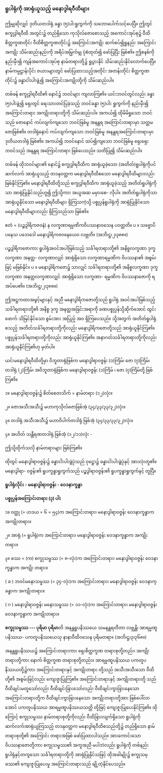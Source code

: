 ### ရူပါရုံကို အာရုံယူသည့် မနောဒွါရဝီထိများ

ဤမျှဆိုလျှင် ဒုတိယတဒါရုံ ခန္ဓာ (၅)ပါးရှုကွက်ကို သဘောပေါက်သင့်ပေပြီ။ ဤတွင် စက္ခုဒွါရဝီထိ အတွင်း၌
တည်ရှိသော ကုသိုလ်ဇောစောသည့် အကောင်းအုပ်စု၌ ဝီထိစိတ္တက္ခဏတိုင်း ဝီထိစိတ္တက္ခဏတိုင်း၌
အကြောင်းအကျိုး ဆက်စပ်၍ရှုနည်း အကြောင်းအကျိုး သိမ်းဆည်းနည်းကို အရိပ်အမြွက်မျှ ပုံစံထုတ်၍ ဖော်ပြပြီး
ဖြစ်၏။ ဤစနစ်ကို နည်းမှီး၍ ကျန်အကောင်းအုပ်စု နာမ်တရားတို့၌ ရှုပွားနိုင် သိမ်းဆည်းနိုင်လောက်ပေပြီ။
နာမ်ကမ္မဋ္ဌာန်းပိုင်း ဇယားများတွင် ဖော်ပြထားသည့်အတိုင်း အတန်းတိုင်း စိတ္တက္ခဏတိုင်း၌ ခန္ဓာငါးပါးဖွဲ့၍
အကြောင်းအကျိုးတို့ကို သိမ်းဆည်းပါ။

တစ်ဖန် စက္ခုဒွါရဝီထိ၏ နောင်၌ ဘဝင်များ ကျလာကြ၏။ ယင်းဘဝင်တွင်လည်း ခန္ဓာ (၅)ပါးဖွဲ့၍
ရှေးတွင် ရေးသားတင်ပြခဲ့သည့် ဘဝင်ခန္ဓာ (၅)ပါး ရှုကွက်ကို နည်းမှီး၍ အကြောင်းတရား အကျိုးတရားတို့ကို
သိမ်းဆည်းပါ။ အကယ်၍ ထိုမိမိရှုသော ဘဝင်သည် ဇောနောင် ကပ်လျက်ကျသော ဘဝင်ဖြစ်မူ အနန္တရ
အကြောင်းတရားမှာ သတ္တမဇောဖြစ်၏။ တဒါရုံနောင် ကပ်လျက်ကျသော ဘဝင်ဖြစ်မူ အနန္တရအကြောင်းတရားမှာ
ဒုတိယတဒါရုံ ဖြစ်၏။ အကယ်၍ ဘဝင်နောင် ထပ်၍ကျသော ဘဝင်ဖြစ်မူ ရှေးရှေး ဘဝင်သည် အနန္တရ
အကြောင်းတရား ဖြစ်ပေသည်။ သတိပြု၍ သိမ်းဆည်းပါ။

တစ်ဖန် ထိုဘဝင်များ၏ နောင်၌ စက္ခုဒွါရဝီထိက အာရုံယူခဲ့သော (အတိတ်)ရူပါရုံကိုပင် ဆက်လက်
အာရုံယူသည့် တဒနုဝတ္တက မနောဒွါရဝီထိစသော မနောဒွါရဝီထိများလည်း ဖြစ်နိုင်ကြ၏။ မနောဒွါရဝီထိတို့သည်
စက္ခုဒွါရဝီထိက အာရုံယူခဲ့သည့် အတိတ်ရူပါရုံကိုသာ အာရုံပြုနိုင်သည်ဟူ၍ ဤသို့ကား အယူအဆ မမှားစေ-
လိုပါ။ အတိတ်ရူပါရုံကိုသာ အာရုံယူနိုင်သော မနောဒွါရဝီထိများ ရှိကြသကဲ့သို့ ပစ္စုပ္ပန်ရူပါရုံကို အာရုံပြုနိုင်သော
မနောဒွါရဝီထိများလည်း ရှိကြသည်သာ ဖြစ်၏။

ဧတံ = (ပဉ္စဒွါရိကဇ၀နံ) န လက္ခဏာရမ္မဏိကဝိပဿနာ၀သေန ပဝတ္တတိ။ ပ ။ သဗ္ဗောပိ ပနေသ
ပဘေဒေါ မနောဒွါရိကဇ၀နေယေ၀ လဗ္ဘတိ။ (အဘိ၊ဋ္ဌ၊၂၊၃၈၈။)

ပဉ္စဒွါရိကဇောကား ရူပါရုံအဝင်အပါဖြစ်သည့် သင်္ခါရတရားတို့၏ အနိစ္စလက္ခဏာ ဒုက္ခလက္ခဏာ အနတ္တ-
လက္ခဏာလျှင် အာရုံရှိသော လက္ခဏာရမ္မဏိက ဝိပဿနာ၏ အစွမ်းဖြင့် မဖြစ်နိုင်။ ပ ။ မနောဒွါရိကဇော၌
သာလျှင် သင်္ခါရတရားတို့၏ အနိစ္စလက္ခဏာ ဒုက္ခလက္ခဏာ အနတ္တလက္ခဏာလျှင် အာရုံရှိသော လက္ခဏာ-
ရမ္မဏိက ဝိပဿနာဇောကို ရအပ်ပေ၏။ (အဘိ၊ဋ္ဌ၊၂၊၃၈၈။)

ဤအဋ္ဌကထာအဖွင့်များနှင့် အညီ မနောဒွါရိကဇောတို့သည် ရူပါရုံ အဝင်အပါဖြစ်သည့် သင်္ခါရတရားတို့၏
အနိစ္စ ဒုက္ခ အနတ္တအခြင်းအရာကို ခဏပစ္စုပ္ပန်သို့ဆိုက်အောင် ထွင်းဖောက် သိမြင်နိုင်သော စွမ်းအား အပြည့်
အဝ ရှိကြပေသည်။ သို့အတွက် အတိတ်ရူပါရုံစသည့် အတိတ်သင်္ခါရတရားတို့ကိုလည်း မနောဒွါရိကဇောတို့သည်
အာရုံယူနိုင်ကြ၏။ ပစ္စုပ္ပန်သင်္ခါရတရားတို့ကိုလည်း အာရုံယူနိုင်ကြ၏။ အနာဂတ်သင်္ခါရတရားတို့ကိုလည်း
အာရုံယူနိုင်ကြ၏ဟု မှတ်ပါ။

ယင်းမနောဒွါရဝီထိတို့မှာ ဝိဘူတာရုံဖြစ်က မနောဒွါရာဝဇ္ဇန်း (၁)ကြိမ်၊ ဇော (၇)ကြိမ်၊ တဒါရုံ (၂)ကြိမ်၊
အဝိဘူတာရုံဖြစ်က မနောဒွါရာဝဇ္ဇန်း (၁)ကြိမ် ၊ ဇော (၇)ကြိမ်တို့ ဖြစ်ကြ၏။

၁။ မနောဒွါရာဝဇ္ဇန်း၌ စိတ်စေတသိက် = နာမ်တရား (၁၂)လုံး။

၂။ ဇောအသီးအသီး၌ မဟာကုသိုလ်ဇောဖြစ်အံ့ (၃၄/၃၃/၃၃/၃၂)လုံး။

၃။ တဒါရုံ အသီးအသီး၌ မဟာဝိပါက်တဒါရုံ ဖြစ်အံ့ (၃၄/၃၃/၃၃/၃၂)လုံး။

၄။ အဟိတ် သန္တီရဏတဒါရုံ ဖြစ်အံ့ (၁၂/၁၁)လုံး -

ဤသို့ထိုက်သလို နာမ်တရားများ ဖြစ်ကြ၏။

ထိုတွင် မနောဒွါရာဝဇ္ဇန်း၌ ခန္ဓာငါးပါးဖွဲ့ပုံသည် ဝုဋ္ဌော၌ ခန္ဓာငါးပါးဖွဲ့ပုံနှင့် အားလုံးတူ၏။ မနောဒွါရာ-
ဝဇ္ဇန်း၏ ရူပက္ခန္ဓာရှုကွက်သည် ပဉ္စဒွါရာဝဇ္ဇန်း၏ ရူပက္ခန္ဓာရှုကွက်နှင့် တူပြီ။

**ရူပါရုံလိုင်း - မနောဒွါရာဝဇ္ဇန်း - ဝေဒနာက္ခန္ဓာ**

**ပစ္စုပ္ပန်အကြောင်းတရား (၃) ပါး**

၁။ ဝတ္ထု (= ဟဒယ = ၆ = ၅၄)က အကြောင်းတရား၊ မနောဒွါရာဝဇ္ဇန်း ဝေဒနာက္ခန္ဓာက အကျိုးတရား။

၂။ အာရုံ (= ရူပါရုံ)က အကြောင်းတရား၊ မနောဒွါရာဝဇ္ဇန်း ဝေဒနာက္ခန္ဓာက အကျိုးတရား။

၃။ ဖဿ = (က) စက္ခုသမ္ဖဿ (= ၈-လုံး)က အကြောင်းတရား၊ မနောဒွါရာဝဇ္ဇန်း ဝေဒနာက္ခန္ဓာက အကျိုး
တရား။

( ခ ) ဘဝင်မနောသမ္ဖဿ (= ၃၄-လုံး)က အကြောင်းတရား၊ မနောဒွါရာဝဇ္ဇန်း ဝေဒနာက္ခန္ဓာက
အကျိုးတရား။

( ဂ ) မနောဒွါရာဝဇ္ဇန်း မနောသမ္ဖဿ (= ၁၁-လုံး)က အကြောင်းတရား၊ မနောဒွါရာဝဇ္ဇန်း
ဝေဒနာက္ခန္ဓာက အကျိုးတရား။

**စက္ခုသမ္ဖဿ --- ပုရိမာ ပုရိမာ**တိ အနန္တရူပနိဿယေ သမနန္တရတီတာ လဗ္ဘန္တိ၊ အာရမ္မဏူပနိဿယ-
ပကတူပနိဿယေသု နာနာဝီထိ၀သေန ပုရိမတရာ။ (အဘိ၊ဋ္ဌ၊၃၊၃၆၈။)

အနန္တရူပနိဿယ၌ အကြောင်းတရားကား ရှေးစိတ္တက္ခဏ တရားစုတို့တည်း၊ အကျိုးတရားတို့ကား နောက်
စိတ္တက္ခဏ တရားစုတို့တည်း။ အာရမ္မဏူပနိဿယ ပကတူပနိဿယတို့၌ကား အကြောင်းတရားနှင့် အကျိုးတရား
တို့သည် အသီးအသီးသော ဝီထိတို့၏ အစွမ်းဖြင့်လည်း ကျေးဇူးပြုကြ၏။ အကြောင်းတရားနှင့် အကျိုးတရားတို့
သည် ဝီထိချင်းမတူသော်လည်း ဝီထိချင်းခြားသော်လည်း ဝီထိချင်းကွာခြားနေသော အကြောင်းတရားတို့က
ဝီထိချင်းကွာခြားနေသော အကျိုးတရားတို့အား ဖြစ်ပေါ်လာအောင် ပကတူပနိဿယ အာရမ္မဏူပနိဿယသတ္တိ
တို့ဖြင့် ကျေးဇူးပြုပေးနိုင်ကြ၏။ ထိုကြောင့် စက္ခုသမ္ဖဿ နာမ်တရားစုတို့ကိုလည်း ဝီထိခြားလျက်ရှိသော ရူပါရုံကို
ဆက်လက်အာရုံယူကြသည့် တဒနုဝတ္တက မနောဒွါရဝီထိစသည်တို့၌ တည်ရှိသော နာမ်တရားစုတို့၏ အကြောင်း
တရားအဖြစ် ဖော်ပြထားပါသည်။ အားကောင်းသော ဝိပဿနာဇောတို့ကား စက္ခုသမ္ဖဿ၏ အကူအညီ
မပါဘဲလည်း ရူပါရုံကို တစ်နည်း ရူပါရုံနှင့်တကွသော သင်္ခါရတရားတို့ကို အာရုံပြုနိုင်သဖြင့် ထိုအခါမျိုး၌
စက္ခုသမ္ဖဿ၏ ကျေးဇူးပြုပေးမှု အကြောင်းတရားသည် ချို့တဲ့နိုင်ပေသည်။